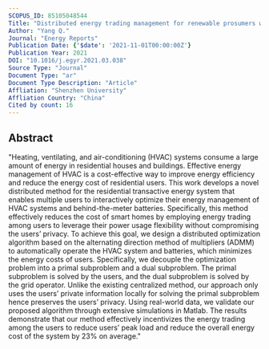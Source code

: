 ```yaml
---
SCOPUS_ID: 85105048544
Title: "Distributed energy trading management for renewable prosumers with HVAC and energy storage"
Author: "Yang Q."
Journal: "Energy Reports"
Publication Date: {'$date': '2021-11-01T00:00:00Z'}
Publication Year: 2021
DOI: "10.1016/j.egyr.2021.03.038"
Source Type: "Journal"
Document Type: "ar"
Document Type Description: "Article"
Affliation: "Shenzhen University"
Affliation Country: "China"
Cited by count: 16
---
```


## Abstract
"Heating, ventilating, and air-conditioning (HVAC) systems consume a large amount of energy in residential houses and buildings. Effective energy management of HVAC is a cost-effective way to improve energy efficiency and reduce the energy cost of residential users. This work develops a novel distributed method for the residential transactive energy system that enables multiple users to interactively optimize their energy management of HVAC systems and behind-the-meter batteries. Specifically, this method effectively reduces the cost of smart homes by employing energy trading among users to leverage their power usage flexibility without compromising the users’ privacy. To achieve this goal, we design a distributed optimization algorithm based on the alternating direction method of multipliers (ADMM) to automatically operate the HVAC system and batteries, which minimizes the energy costs of users. Specifically, we decouple the optimization problem into a primal subproblem and a dual subproblem. The primal subproblem is solved by the users, and the dual subproblem is solved by the grid operator. Unlike the existing centralized method, our approach only uses the users’ private information locally for solving the primal subproblem hence preserves the users’ privacy. Using real-world data, we validate our proposed algorithm through extensive simulations in Matlab. The results demonstrate that our method effectively incentivizes the energy trading among the users to reduce users’ peak load and reduce the overall energy cost of the system by 23% on average."

